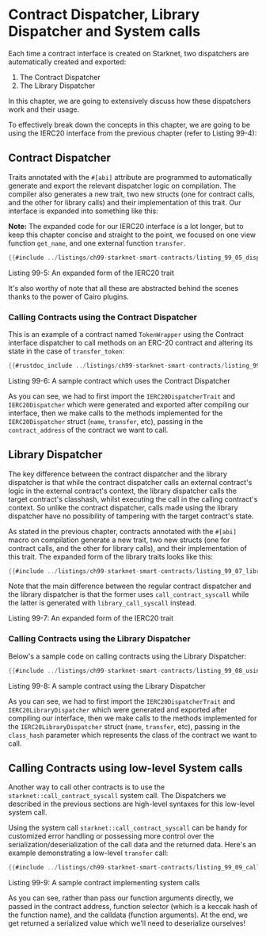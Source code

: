 # Contract Dispatcher, Library Dispatcher and System calls

Each time a contract interface is created on Starknet, two dispatchers are automatically created and exported:

1. The Contract Dispatcher
2. The Library Dispatcher

In this chapter, we are going to extensively discuss how these dispatchers work and their usage.

To effectively break down the concepts in this chapter, we are going to be using the IERC20 interface from the previous chapter (refer to Listing 99-4):

## Contract Dispatcher

Traits annotated with the `#[abi]` attribute are programmed to automatically generate and export the relevant dispatcher logic on compilation. The compiler also generates a new trait, two new structs (one for contract calls, and the other for library calls) and their implementation of this trait. Our interface is expanded into something like this:

**Note:** The expanded code for our IERC20 interface is a lot longer, but to keep this chapter concise and straight to the point, we focused on one view function `get_name`, and one external function `transfer`.

```rust
{{#include ../listings/ch99-starknet-smart-contracts/listing_99_05_dispatcher_trait.cairo}}
```

<span class="caption">Listing 99-5: An expanded form of the IERC20 trait</span>

It's also worthy of note that all these are abstracted behind the scenes thanks to the power of Cairo plugins.

### Calling Contracts using the Contract Dispatcher

This is an example of a contract named `TokenWrapper` using the Contract interface dispatcher to call methods on an ERC-20 contract and altering its state in the case of `transfer_token`:

```rust
{{#rustdoc_include ../listings/ch99-starknet-smart-contracts/listing_99_06_sample_contract.cairo:here}}
```

<span class="caption">Listing 99-6: A sample contract which uses the Contract Dispatcher</span>

As you can see, we had to first import the `IERC20DispatcherTrait` and `IERC20Dispatcher` which were generated and exported after compiling our interface, then we make calls to the methods implemented for the `IERC20Dispatcher` struct (`name`, `transfer`, etc), passing in the `contract_address` of the contract we want to call.

## Library Dispatcher

The key difference between the contract dispatcher and the library dispatcher is that while the contract dispatcher calls an external contract's logic in the external contract's context, the library dispatcher calls the target contract's classhash, whilst executing the call in the calling contract's context.
So unlike the contract dispatcher, calls made using the library dispatcher have no possibility of tampering with the target contract's state.

As stated in the previous chapter, contracts annotated with the `#[abi]` macro on compilation generate a new trait, two new structs (one for contract calls, and the other for library calls), and their implementation of this trait. The expanded form of the library traits looks like this:

```rust
{{#include ../listings/ch99-starknet-smart-contracts/listing_99_07_library_dispatcher.cairo}}
```

Note that the main difference between the regular contract dispatcher and the library dispatcher is that the former uses `call_contract_syscall` while the latter is generated with `library_call_syscall` instead.

<span class="caption">Listing 99-7: An expanded form of the IERC20 trait</span>

### Calling Contracts using the Library Dispatcher

Below's a sample code on calling contracts using the Library Dispatcher:

```rust
{{#include ../listings/ch99-starknet-smart-contracts/listing_99_08_using_library_dispatcher.cairo:here}}
```

<span class="caption">Listing 99-8: A sample contract using the Library Dispatcher</span>

As you can see, we had to first import the `IERC20DispatcherTrait` and `IERC20LibraryDispatcher` which were generated and exported after compiling our interface, then we make calls to the methods implemented for the `IERC20LibraryDispatcher` struct (`name`, `transfer`, etc), passing in the `class_hash` parameter which represents the class of the contract we want to call.

## Calling Contracts using low-level System calls

Another way to call other contracts is to use the `starknet::call_contract_syscall` system call. The Dispatchers we described in the previous sections are high-level syntaxes for this low-level system call.

Using the system call `starknet::call_contract_syscall` can be handy for customized error handling or possessing more control over the serialization/deserialization of the call data and the returned data. Here's an example demonstrating a low-level `transfer` call:

```rust
{{#include ../listings/ch99-starknet-smart-contracts/listing_99_09_call_contract_syscall.cairo}}
```

<span class="caption">Listing 99-9: A sample contract implementing system calls</span>

As you can see, rather than pass our function arguments directly, we passed in the contract address, function selector (which is a keccak hash of the function name), and the calldata (function arguments). At the end, we get returned a serialized value which we'll need to deserialize ourselves!
